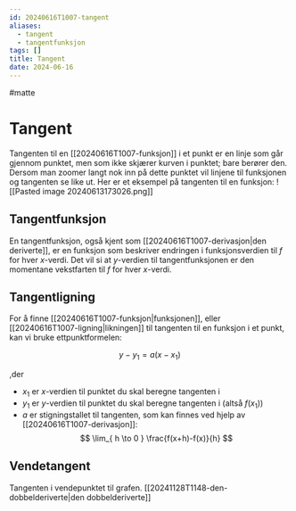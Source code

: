 ```yaml
---
id: 20240616T1007-tangent
aliases:
  - tangent
  - tangentfunksjon
tags: []
title: Tangent
date: 2024-06-16
---
```


#matte

# Tangent

Tangenten til en [[20240616T1007-funksjon]] i et punkt er en linje som går gjennom punktet, men som ikke skjærer kurven i punktet; bare berører den. Dersom man zoomer langt nok inn på dette punktet vil linjene til funksjonen og tangenten se like ut. Her er et eksempel på tangenten til en funksjon:
![[Pasted image 20240613173026.png]]

## Tangentfunksjon

En tangentfunksjon, også kjent som [[20240616T1007-derivasjon|den deriverte]], er en funksjon som beskriver endringen i funksjonsverdien til $f$ for hver $x$-verdi. Det vil si at $y$-verdien til tangentfunksjonen er den momentane vekstfarten til $f$ for hver $x$-verdi.

## Tangentligning

For å finne [[20240616T1007-funksjon|funksjonen]], eller [[20240616T1007-ligning|likningen]] til tangenten til en funksjon i et punkt, kan vi bruke ettpunktformelen:

$$
y-y_{1} = a(x-x_{1})
$$

,der

- $x_{1}$ er $x$-verdien til punktet du skal beregne tangenten i
- $y_{1}$ er $y$-verdien til punktet du skal beregne tangenten i (altså $f(x_{1})$)
- $a$ er stigningstallet til tangenten, som kan finnes ved hjelp av [[20240616T1007-derivasjon]]:
  $$
  \lim_{ h \to 0 } \frac{f(x+h)-f(x)}{h}
  $$

## Vendetangent

Tangenten i vendepunktet til grafen. [[20241128T1148-den-dobbelderiverte|den dobbelderiverte]]
